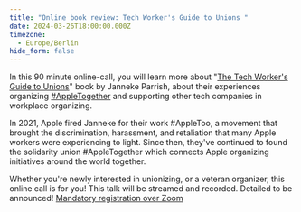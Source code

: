 ```yaml
---
title: "Online book review: Tech Worker's Guide to Unions "
date: 2024-03-26T18:00:00.000Z
timezone:
  - Europe/Berlin
hide_form: false
---
```

In this 90 minute online-call, you will learn more about "[The Tech Worker's Guide to Unions](https://www.amazon.de/Tech-Workers-Guide-Unions/dp/9083386945)" book by Janneke Parrish, about their experiences organizing [\#AppleTogether](https://appletogether.org/) and supporting other tech companies in workplace organizing. 

In 2021, Apple fired Janneke for their work #AppleToo, a movement that brought the discrimination, harassment, and retaliation that many Apple workers were experiencing to light. Since then, they've continued to found the solidarity union #AppleTogether which connects Apple organizing initiatives around the world together.  

Whether you're newly interested in unionizing, or a veteran organizer, this online call is for you! This talk will be streamed and recorded. Detailed to be announced! [Mandatory registration over Zoom](https://us02web.zoom.us/meeting/register/tZcpd--sqzkqHtUUvK-u-vexE6hsAby7T1rs)
